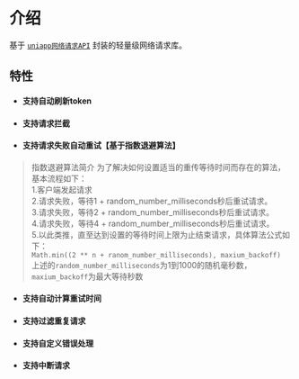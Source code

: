 # 介绍 <Badge type="tip" text="^1.8.5" />

基于 [`uniapp网络请求API`](https://uniapp.dcloud.net.cn/api/request/request.html) 封装的轻量级网络请求库。

## 特性

+ #### 支持自动刷新token
+ #### 支持请求拦截
+ #### 支持请求失败自动重试【基于指数退避算法】
> 指数退避算法简介
	为了解决如何设置适当的重传等待时间而存在的算法，基本流程如下：<br/>
	1.客户端发起请求<br/>
	2.请求失败，等待1 + random_number_milliseconds秒后重试请求。<br/>
	3.请求失败，等待2 + random_number_milliseconds秒后重试请求。<br/>
	4.请求失败，等待4 + random_number_milliseconds秒后重试请求。<br/>
	5.以此类推，直至达到设置的等待时间上限为止结束请求，具体算法公式如下：<br/>
	`Math.min((2 ** n + ranom_number_milliseconds), maxium_backoff)`<br/>
	上述的`random_number_milliseconds`为1到1000的随机毫秒数，`maxium_backoff`为最大等待秒数
+ #### 支持自动计算重试时间
+ #### 支持过滤重复请求
+ #### 支持自定义错误处理
+ #### 支持中断请求
